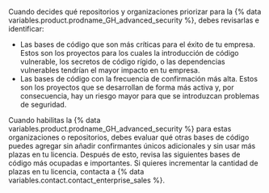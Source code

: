 Cuando decides qué repositorios y organizaciones priorizar para la {% data variables.product.prodname_GH_advanced_security %}, debes revisarlas e identificar:

- Las bases de código que son más críticas para el éxito de tu empresa. Estos son los proyectos para los cuales la introducción de código vulnerable, los secretos de código rígido, o las dependencias vulnerables tendrían el mayor impacto en tu empresa.
- Las bases de código con la frecuencia de confirmación más alta. Estos son los proyectos que se desarrollan de forma más activa y, por consecuencia, hay un riesgo mayor para que se introduzcan problemas de seguridad.

Cuando habilitas la {% data variables.product.prodname_GH_advanced_security %} para estas organizaciones o repositorios, debes evaluar qué otras bases de código puedes agregar sin añadir confirmantes únicos adicionales y sin usar más plazas en tu licencia. Después de esto, revisa las siguientes bases de código más ocupadas e importantes. Si quieres incrementar la cantidad de plazas en tu licencia, contacta a {% data variables.contact.contact_enterprise_sales %}.

